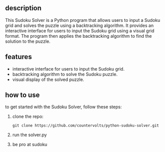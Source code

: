 ## description

This Sudoku Solver is a Python program that allows users to input a Sudoku grid and solves the puzzle using a backtracking algorithm. It provides an interactive interface for users to input the Sudoku grid using a visual grid format. The program then applies the backtracking algorithm to find the solution to the puzzle.

## features

- interactive interface for users to input the Sudoku grid.
- backtracking algorithm to solve the Sudoku puzzle.
- visual display of the solved puzzle.

## how to use

to get started with the Sudoku Solver, follow these steps:

1. clone the repo:

   ```shell
   git clone https://github.com/countervolts/python-sudoku-solver.git
   ```
2. run the solver.py

3. be pro at sudoku

